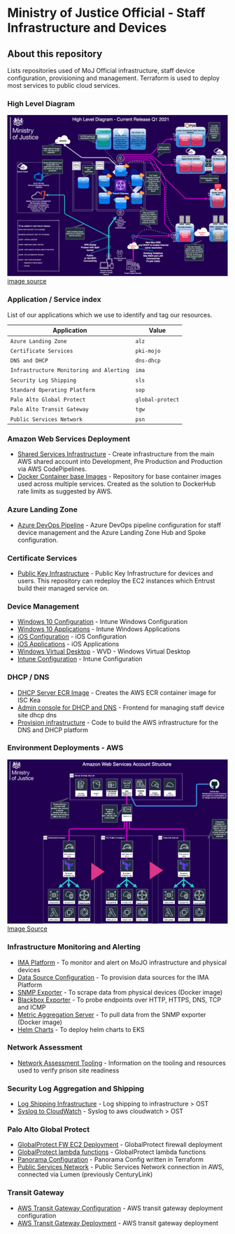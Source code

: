 # Ministry of Justice Official - Staff Infrastructure and Devices

## About this repository

Lists repositories used of MoJ Official infrastructure, staff device configuration, provisioning and management. Terraform is used to deploy most services to public cloud services.

### High Level Diagram

![High Level Diagram](diagrams/hld.png)
[image source](diagrams/hld-diagrams.drawio)

### Application / Service index

List of our applications which we use to identify and tag our resources.

| Application           | Value                                                     |
| --------------- | --------------------------------------------------------- |
| `Azure Landing Zone` | `alz`                                               |
| `Certificate Services`   | `pki-mojo`                                        |
| `DNS and DHCP` | `dns-dhcp`                                         |
| `Infrastructure Monitoring and Alerting`         | `ima` |
| `Security Log Shipping`         | `sls` |
| `Standard Operating Platform`         | `sop` |
| `Palo Alto Global Protect`         | `global-protect` |
| `Palo Alto Transit Gateway`         | `tgw` |
| `Public Services Network`         | `psn` |

### Amazon Web Services Deployment

- [Shared Services Infrastructure](https://github.com/ministryofjustice/staff-device-shared-services-infrastructure) - Create infrastructure from the main AWS shared account into Development, Pre Production and Production via AWS CodePipelines.
- [Docker Container base Images](https://github.com/ministryofjustice/staff-device-docker-base-images) - Repository for base container images used across multiple services. Created as the solution to DockerHub rate limits as suggested by AWS.

### Azure Landing Zone

- [Azure DevOps Pipeline](https://github.com/ministryofjustice/staff-infrastructure-azure-landing-zone) - Azure DevOps pipeline configuration for staff device management and the Azure Landing Zone Hub and Spoke configuration.

### Certificate Services

- [Public Key Infrastructure](https://github.com/ministryofjustice/staff-infrastructure-certificate-services) - Public Key Infrastructure for devices and users. This repository can redeploy the EC2 instances which Entrust build their managed service on.

### Device Management

- [Windows 10 Configuration](https://github.com/ministryofjustice/staff-device-management-windows10-configuration) - Intune Windows Configuration
- [Windows 10 Applications](https://github.com/ministryofjuestice/staff-device-management-windows10-apps) - Intune Windows Applications
- [iOS Configuration](https://github.com/ministryofjustice/staff-device-management-ios-configuration) - iOS Configuration
- [iOS Applications](https://github.com/ministryofjustice/staff-device-management-ios-apps) - iOS Applications
- [Windows Virtual Desktop](https://github.com/ministryofjustice/staff-device-management-virtualdesktop) - WVD - Windows Virtual Desktop
- [Intune Configuration](https://github.com/ministryofjustice/moj-official-intune) - Intune Configuration

### DHCP / DNS

- [DHCP Server ECR Image](https://github.com/ministryofjustice/staff-device-dhcp-server) - Creates the AWS ECR container image for ISC Kea
- [Admin console for DHCP and DNS](https://github.com/ministryofjustice/staff-device-dns-dhcp-admin) - Frontend for managing staff device site dhcp dns
- [Provision infrastructure](https://github.com/ministryofjustice/staff-device-dns-dhcp-infrastructure) - Code to build the AWS infrastructure for the DNS and DHCP platform

### Environment Deployments - AWS

![AWS Environments](diagrams/hld-aws-env.png)
[Image Source](diagrams/hld-diagrams.drawio)

### Infrastructure Monitoring and Alerting

- [IMA Platform](https://github.com/ministryofjustice/staff-infrastructure-monitoring) - To monitor and alert on MoJO infrastructure and physical devices
- [Data Source Configuration](https://github.com/ministryofjustice/staff-infrastructure-monitoring-config) - To provision data sources for the IMA Platform
- [SNMP Exporter](https://github.com/ministryofjustice/staff-infrastructure-monitoring-snmpexporter) - To scrape data from physical devices (Docker image)
- [Blackbox Exporter](https://github.com/ministryofjustice/staff-infrastructure-monitoring-blackbox-exporter) - To probe endpoints over HTTP, HTTPS, DNS, TCP and ICMP
- [Metric Aggregation Server](https://github.com/ministryofjustice/staff-infrastructure-metric-aggregation-server) - To pull data from the SNMP exporter (Docker image)
- [Helm Charts](https://github.com/ministryofjustice/staff-infrastructure-monitoring-deployments) - To deploy helm charts to EKS


### Network Assessment

- [Network Assessment Tooling](https://github.com/ministryofjustice) - Information on the tooling and resources used to verify prison site readiness

### Security Log Aggregation and Shipping

- [Log Shipping Infrastructure](https://github.com/ministryofjustice/staff-device-logging-infrastructure) - Log shipping to infrastructure > OST
- [Syslog to CloudWatch](https://github.com/ministryofjustice/staff-device-logging-syslog-to-cloudwatch) - Syslog to aws cloudwatch > OST

### Palo Alto Global Protect

- [GlobalProtect FW EC2 Deployment](https://github.com/ministryofjustice/deployment-GlobalProtect) - GlobalProtect firewall deployment
- [GlobalProtect lambda functions](https://github.com/ministryofjustice/terraform-aws-step_function_globalprotect) - GlobalProtect lambda functions
- [Panorama Configuration](https://github.com/ministryofjustice/terraform-panorama-config) - Panorama Config written in Terraform
- [Public Services Network](https://github.com/ministryofjustice/deployment-PSN) - Public Services Network connection in AWS, connected via Lumen (previously CenturyLink)

### Transit Gateway

- [AWS Transit Gateway Configuration](https://github.com/ministryofjustice/terraform-aws-tgw) - AWS transit gateway deployment configuration
- [AWS Transit Gateway Deployment](https://github.com/ministryofjustice/deployment-tgw) - AWS transit gateway deployment

